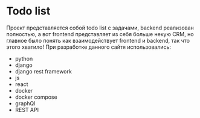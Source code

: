 # Todo list
Проект представляется собой todo list с задачами, backend реализован полностью, а вот frontend представляет из себя больше некую CRM, но главное было понять как взаимодействует frontend и backend, так что этого хватило!
При разработке данного сайтя использовались:
 - python
 - django
 - django rest framework
 - js
 - react
 - docker
 - docker compose
 - graphQl
 - REST API
